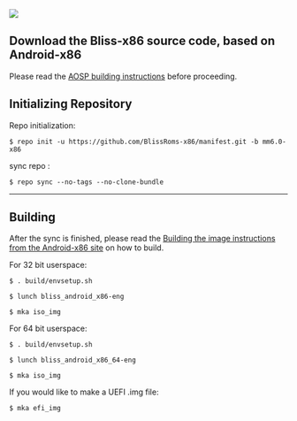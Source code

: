 <img src="https://raw.github.com/BlissRoms/platform_manifest/new-mm6.0/bliss-logo.png">

Download the Bliss-x86 source code, based on Android-x86
---------------------------------------------------

Please read the [AOSP building instructions](http://source.android.com/source/index.html) before proceeding.

Initializing Repository
-----------------------

Repo initialization:

    $ repo init -u https://github.com/BlissRoms-x86/manifest.git -b mm6.0-x86


sync repo :

    $ repo sync --no-tags --no-clone-bundle

***

Building
--------

After the sync is finished, please read the [Building the image instructions from the Android-x86 site](http://www.android-x86.org/getsourcecode) on how to build.

For 32 bit userspace:

    $ . build/envsetup.sh
   
    $ lunch bliss_android_x86-eng
   
    $ mka iso_img

For 64 bit userspace:

    $ . build/envsetup.sh
   
    $ lunch bliss_android_x86_64-eng
   
    $ mka iso_img

If you would like to make a UEFI .img file:
   
    $ mka efi_img
